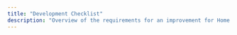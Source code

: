 ```yaml
---
title: "Development Checklist"
description: "Overview of the requirements for an improvement for Home Assistant."
---
```


<script>
window.location = 'https://developers.home-assistant.io/docs/en/development_checklist.html';
</script>